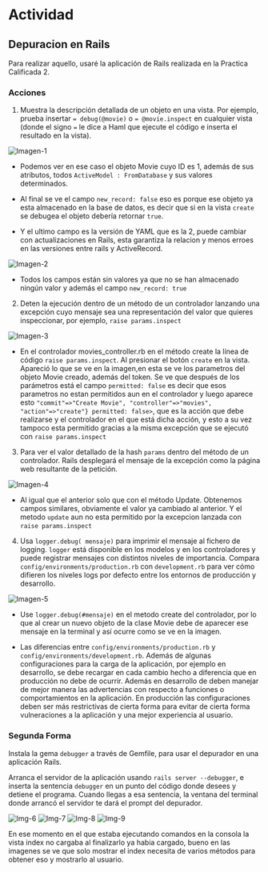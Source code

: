 # Actividad

## Depuracion en Rails

Para realizar aquello, usaré la aplicación de Rails realizada en la Practica Calificada 2.

### Acciones
1. Muestra la descripción detallada de un objeto en una vista. Por ejemplo, prueba insertar `= debug(@movie)` o `= @movie.inspect` en cualquier vista (donde el signo `=` le dice a Haml que ejecute el código e inserta el resultado en la vista).
   
![Imagen-1](Img1.png)

- Podemos ver en ese caso el objeto Movie cuyo ID es 1, además de sus atributos, todos `ActiveModel : FromDatabase` y sus valores determinados. 
- Al final se ve el campo `new_record: false` eso es porque ese objeto ya esta almacenado en la base de datos, es decir que si en la vista `create` se debugea el objeto debería retornar `true`.

- Y el ultimo campo es la versión de YAML que es la 2, puede cambiar con actualizaciones en Rails, esta garantiza la relacion y menos erroes en las versiones entre rails y ActiveRecord.

![Imagen-2](Img2.png)

- Todos los campos están sin valores ya que no se han almacenado ningún valor y además el campo `new_record: true`

2. Deten la ejecución dentro de un método de un controlador lanzando una excepción cuyo mensaje sea una representación del valor que quieres inspeccionar, por ejemplo, `raise params.inspect`

![Imagen-3](Img3.png)

- En el controlador movies_controller.rb en el método create la línea de código `raise params.inspect`. Al presionar el botón `create` en la vista. Apareció lo que se ve en la imagen,en esta se ve los parametros del objeto Movie creado, además del token. Se ve que después de los parámetros está el campo `permitted: false` es decir que esos parametros no estan permitidos aun en el controlador y luego aparece esto `"commit"=>"Create Movie", "controller"=>"movies", "action"=>"create"} permitted: false>`, que es la acción que debe realizarse y el controlador en el que está dicha acción, y esto a su vez tampoco esta permitido gracias a la misma excepción que se ejecutó con `raise params.inspect`

3. Para ver el valor detallado de la hash `params` dentro del método de un controlador. Rails desplegará el mensaje de la excepción como la página web resultante de la petición.

![Imagen-4](Img4.png)

- Al igual que el anterior solo que con el método Update. Obtenemos campos similares, obviamente el valor ya cambiado al anterior. Y el metodo `update` aun no esta permitido por la excepcion lanzada con `raise params.inspect`

4. Usa `logger.debug( mensaje)` para imprimir el mensaje al fichero de logging. `logger` está disponible en los modelos y en los controladores y puede registrar mensajes con
distintos niveles de importancia. Compara `config/environments/production.rb` con `development.rb` para ver cómo difieren los niveles logs por defecto entre
los entornos de producción y desarrollo.

![Imagen-5](Img5.png)

- Use `logger.debug(#mensaje)` en el metodo create del controlador, por lo que al crear un nuevo objeto de la clase Movie debe de aparecer ese mensaje en la terminal y así ocurre como se ve en la imagen.

- Las diferencias entre `config/environments/production.rb` y `config/environments/development.rb`. Además de algunas configuraciones para la carga de la aplicación, por ejemplo en desarrollo, se debe recargar en cada cambio hecho a diferencia que en producción no debe de ocurrir. Además en desarrollo de deben manejar de mejor manera las advertencias con respecto a funciones o comportamientos en la aplicación. En producción las configuraciones deben ser más restrictivas de cierta forma para evitar de cierta forma vulneraciones a la aplicación y una mejor experiencia al usuario. 

### Segunda Forma

Instala la gema `debugger` a través de Gemfile, para usar el depurador en una aplicación Rails. 

Arranca el servidor de la aplicación usando  `rails server --debugger`, e inserta la sentencia `debugger` en un punto del código donde desees y detiene el programa. Cuando
llegas a esa sentencia, la ventana del terminal donde arrancó el servidor te dará el prompt del depurador. 

![Img-6](Img6.png)
![Img-7](Img7.png)
![Img-8](IMg8.png)
![Img-9](Img9.png)

En ese momento en el que estaba ejecutando comandos en la consola la vista index no cargaba al finalizarlo ya habia cargado, bueno en las imagenes se ve que solo mostrar el index necesita de varios métodos para obtener eso y mostrarlo al usuario.